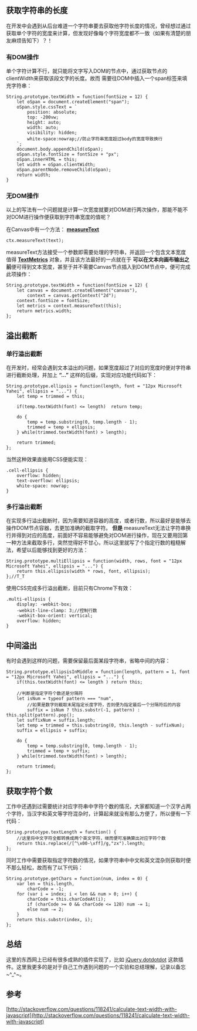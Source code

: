 ## 获取字符串的长度 ##
在开发中会遇到从后台难道一个字符串要去获取他字符长度的情况，曾经想过通过获取单个字符的宽度来计算，但发现好像每个字符宽度都不一致（如果有清楚的朋友麻烦告知下）？！
### 有DOM操作 ###
单个字符计算不行，就只能将文字写入DOM的节点中，通过获取节点的clientWidth来获取该段文字的长度。故而
需要往DOM中插入一个span标签来填充字符串：

	String.prototype.textWidth = function(fontSize = 12) {
	    let oSpan = document.createElement("span");
	    oSpan.style.cssText = `
	        position: absolute;
	        top: -200vw;
	        height: auto;
	        width: auto;
	        visibility: hidden;
	        white-space:nowrap;//防止字符串宽度超过body的宽度导致换行
	    `;
	    document.body.appendChild(oSpan);
	    oSpan.style.fontSize = fontSize + "px";
	    oSpan.innerHTML = this;
	    let width = oSpan.clientWidth;
	    oSpan.parentNode.removeChild(oSpan);
	    return width;
	}
### 无DOM操作 ###
以上的写法有一个问题就是计算一次宽度就要对DOM进行两次操作，那能不能不对DOM进行操作便获取到字符串宽度的值呢？

在Canvas中有一个方法：
**[measureText](https://developer.mozilla.org/en-US/docs/Web/API/CanvasRenderingContext2D/measureText "measureText")**

	ctx.measureText(text);

measureText方法接受一个参数即需要处理的字符串，并返回一个包含文本宽度值得
**[TextMetrics](https://developer.mozilla.org/en-US/docs/Web/API/TextMetrics "TextMetrics")**
对象，并且该方法最好的一点就在于
**可以在文本向画布输出之前**便可得到文本宽度，甚至于并不需要Canvas节点插入到DOM节点中，便可完成此项操作：

	String.prototype.textWidth = function(fontSize = 12) {
	    let canvas = document.createElement("canvas"),
	        context = canvas.getContext("2d");
	    context.fontSize = fontSize;
	    let metrics = context.measureText(this);
	    return metrics.width;
	};

## 溢出截断 ##
### 单行溢出截断 ###
在开发时，经常会遇到文本溢出的问题，如果宽度超过了对应的宽度时便对字符串进行截断处理，并加上
**“...”**
这样的后缀，实现对应功能代码如下：

    String.prototype.ellipsis = function(length, font = "12px Microsoft Yahei", ellipsis = "...") {
	    let temp = trimmed = this;
	    
	    if(temp.textWidth(font) <= length)  return temp;
	
	    do {
	        temp = temp.substring(0, temp.length - 1);
	        trimmed = temp + ellipsis;
	    } while(trimmed.textWidth(font) > length);
	
	    return trimmed;
	};

当然这种效果直接用CSS便能实现：

    .cell-ellipsis {
		overflow: hidden;
		text-overflow: ellipsis;
		white-space: nowrap;
	}
### 多行溢出截断 ###
在实现多行溢出截断时，因为需要知道容器的高度，或者行数，所以最好是能够去操作DOM节点容器，去更加准确的截取字符。
**但是**
measureText无法让字符串换行并得到对应的高度，前面好不容易能够避免对DOM进行操作，现在又要用回第一种方法来截取多行，突然觉得好不甘心，所以这里就写了个指定行数的粗糙解法，希望以后能够找到更好的方法：

    String.prototype.multiEllipsis = function(width, rows, font = "12px Microsoft Yahei", ellipsis = "...") {
	    return this.ellipsis(width * rows, font, ellipsis);
	};//T_T

使用CSS完成多行溢出截断，目前只有Chrome下有效：

    .multi-ellipsis {
	    display: -webkit-box;
	    -webkit-line-clamp: 3;//控制行数
	    -webkit-box-orient: vertical;
	    overflow: hidden;
	}

## 中间溢出 ##
有时会遇到这样的问题，需要保留最后面某段字符串，省略中间的内容：

    String.prototype.ellipsisInMiddle = function(length, pattern = 1, font = "12px Microsoft Yahei", ellipsis = "...") {
	    if(this.textWidth(font) <= length ) return this;
	
		//判断是指定字符个数还是分隔符
	    let isNum = typeof pattern === "num",
			//如果是数字则截取末尾指定长度字符，否则便为指定最后一个分隔符后的内容
	        suffix = isNum ? this.substr(-1, pattern) : this.split(pattern).pop();
	    let suffixNum = suffix.length;
	    let temp = trimmed = this.substring(0, this.length - suffixNum);
	    suffix = ellipsis + suffix;
	
	    do {
	        temp = temp.substring(0, temp.length - 1);
	        trimmed = temp + suffix;
	    } while(trimmed.textWidth(font) > length);
	
	    return trimmed;
	};

## 获取字符个数 ##
工作中还遇到过需要统计对应字符串中字符个数的情况，大家都知道一个汉字占两个字符，当汉字和英文等字符混杂时，计算起来就没有那么方便了，所以便有一下代码：

    String.prototype.textLength = function() {
		//这里将中文字符全都转换成两个英文字符，继而便可准确算出对应字符个数
	    return this.replace(/[^\x00-\xff]/g,"zx").length;  
	};
同时工作中需要获取指定字符数的情况，如果字符串中中文和英文混杂则获取时便不那么轻松，故而有了以下代码：

    String.prototype.getChars = function(num, index = 0) {
	    var len = this.length,
	        charCode = -1;
	    for (var i = index; i < len && num > 0; i++) {
	        charCode = this.charCodeAt(i);
	        if (charCode >= 0 && charCode <= 128) num -= 1;
	        else num -= 2;
	    }
	    return this.substr(index, i);
	};
## 总结 ##
这里的东西网上已经有很多成熟的插件实现了，比如
[jQuery.dotdotdot](https://github.com/BeSite/jQuery.dotdotdot "dotdot")
这款插件。这里我更多的是对于自己工作遇到问题的一个实验和总结理解，记录以备忘~^_^~。
## 参考 ##
[http://stackoverflow.com/questions/118241/calculate-text-width-with-javascript](http://stackoverflow.com/questions/118241/calculate-text-width-with-javascript)
